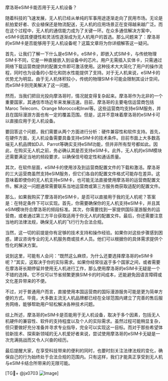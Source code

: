 摩洛哥eSIM卡能否用于无人机设备？

随着科技的飞速发展，无人机已经从单纯的军事用途逐渐走向了民用市场。无论是航拍爱好者、农业植保还是物流配送，无人机的应用场景正在变得越来越广泛。而在这个过程中，无人机的通信能力成为了关键一环。在众多通信解决方案中，eSIM卡因其便捷性和灵活性逐渐成为无人机用户的首选。那么问题来了：摩洛哥的eSIM卡是否能够用于无人机设备呢？这篇文章将为你详细解答这一疑问。

首先，让我们了解一下什么是eSIM卡。eSIM卡，即嵌入式SIM卡，与传统物理SIM卡不同，它是一种直接嵌入到设备中的芯片。用户无需插入实体卡，只需通过网络下载运营商提供的配置文件即可激活使用。这种技术大大简化了用户的操作流程，同时也为设备的小型化和防水性能提供了支持。对于无人机来说，eSIM卡的优势尤为明显。由于无人机体积较小，传统的物理SIM卡可能会限制其设计空间，而eSIM卡则完美解决了这一问题。

然而，当我们把目光投向摩洛哥时，情况就变得复杂起来。摩洛哥作为北非的一个重要国家，其通信市场近年来发展迅速。目前，摩洛哥的主要电信运营商包括Maroc Telecom、Orange Morocco和Inwi等。这些运营商均支持eSIM服务，并且在国际漫游方面也有一定的覆盖范围。但是，这并不意味着摩洛哥的eSIM卡可以直接应用于无人机设备。

要回答这个问题，我们需要从两个方面进行分析：硬件兼容性和软件支持。首先，在硬件方面，无人机设备需要具备支持eSIM卡的技术条件。目前市面上大多数高端无人机品牌如DJI、Parrot等确实支持eSIM功能，但并非所有型号都如此。因此，在购买无人机之前，务必确认其是否支持eSIM卡。此外，无人机的eSIM模块还需要满足当地的频段要求，以确保信号稳定性和通话质量。

其次，在软件层面，eSIM卡的使用涉及到运营商配置文件的下载和激活。摩洛哥的三大运营商虽然支持eSIM服务，但它们各自的配置文件格式可能存在差异。这意味着即使你的无人机支持eSIM卡，也可能无法直接使用摩洛哥的运营商配置文件。解决这一问题通常需要联系当地运营商或第三方服务商获取适配的配置文件。

那么，如果我购买了摩洛哥的eSIM卡，是否可以直接用于我的无人机呢？答案是：在特定条件下可以实现。首先，你需要确保你的无人机支持eSIM卡，并且其eSIM模块符合摩洛哥的频段标准。其次，你需要找到一家提供国际漫游服务的运营商，或者通过第三方平台获取适用于你无人机的配置文件。最后，你还需要注意当地的法律法规，确保无人机的飞行行为合法合规。

当然，这一切的前提是你有足够的技术支持和操作经验。如果你对这些步骤感到困惑，建议咨询专业的无人机服务商或技术人员。他们可以根据你的具体需求提供个性化的解决方案。

说到这里，可能有人会问：“既然这么麻烦，为什么还要选择摩洛哥的eSIM卡呢？”其实，这取决于你的实际需求。如果你经常往返于多个国家之间，或者需要在摩洛哥长期停留并使用无人机进行工作，那么使用摩洛哥的eSIM卡无疑是一个不错的选择。它不仅可以节省频繁更换SIM卡的时间成本，还能避免因语言障碍或文化差异带来的不便。

不过，对于普通用户而言，直接使用本国运营商的国际漫游服务可能是更为简单方便的方式。毕竟，大多数主流无人机品牌都已经在全球范围内建立了完善的售后服务网络，能够帮助用户轻松解决各种技术问题。

综上所述，摩洛哥的eSIM卡是否能用于无人机设备，取决于多个因素，包括无人机硬件的兼容性、软件的支持程度以及个人的实际需求。虽然过程可能稍显复杂，但只要做好充分准备并寻求专业指导，完全可以实现这一目标。而对于那些希望体验新技术、探索新领域的无人机爱好者来说，尝试使用摩洛哥的eSIM卡无疑是一次充满挑战而又令人兴奋的经历。

最后提醒大家，在享受科技带来的便利的同时，也要时刻关注法律法规的变化，确保自己的行为始终处于合法合规的范围内。只有这样，我们才能真正享受到无人机与eSIM卡结合所带来的无限可能。

[TG💪+ @jx0703 ![Image](https://github.com/user-attachments/assets/dbca1d08-cadb-493c-b0ec-ad6f7a83f270)]